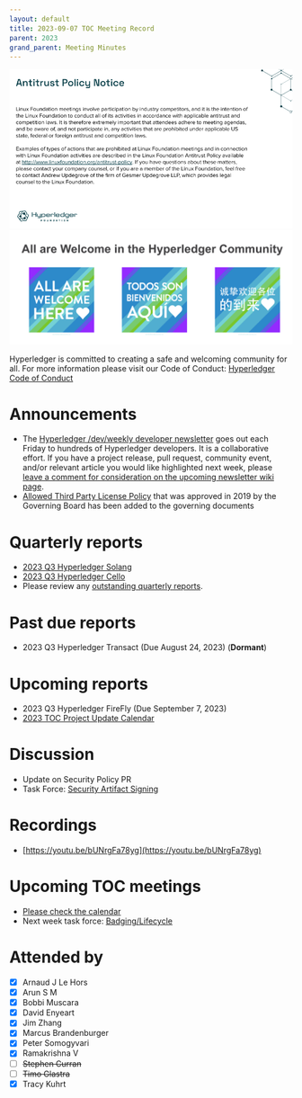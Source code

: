 ```yaml
---
layout: default
title: 2023-09-07 TOC Meeting Record
parent: 2023
grand_parent: Meeting Minutes
---
```

![Antitrust Policy Notice](../images/antitrust-policy-notice.png "Antitrust Policy Notice")
![All are Welcome in the Hyperledger Community](../images/all-are-welcome.png "All are Welcome in the Hyperledger Community")

Hyperledger is committed to creating a safe and welcoming community for all. For more information please visit our Code of Conduct: [Hyperledger Code of Conduct](https://toc.hyperledger.org/governing-documents/code-of-conduct.html)

# Announcements
* The [Hyperledger /dev/weekly developer newsletter](https://wiki.hyperledger.org/pages/viewpage.action?pageId=39618905) goes out each Friday to hundreds of Hyperledger developers. It is a collaborative effort. If you have a project release, pull request, community event, and/or relevant article you would like highlighted next week, please [leave a comment for consideration on the upcoming newsletter wiki page](https://wiki.hyperledger.org/display/DR/2023).
* [Allowed Third Party License Policy](https://toc.hyperledger.org/governing-documents/allowed-third-party-license-policy.html) that was approved in 2019 by the Governing Board has been added to the governing documents

# Quarterly reports
* [2023 Q3 Hyperledger Solang](https://github.com/hyperledger/toc/pull/157)
* [2023 Q3 Hyperledger Cello](https://github.com/hyperledger/toc/pull/160)
* Please review any [outstanding quarterly reports](https://github.com/hyperledger/toc/pulls?q=is%3Apr+is%3Aopen+label%3Aquarterly-report+user-review-requested%3A%40me).

# Past due reports
* 2023 Q3 Hyperledger Transact (Due August 24, 2023) (**Dormant**)

# Upcoming reports
* 2023 Q3 Hyperledger FireFly (Due September 7, 2023)
* [2023 TOC Project Update Calendar](../../project-reports/2023/2023-updates.md)

# Discussion
* Update on Security Policy PR
* Task Force: [Security Artifact Signing](https://github.com/hyperledger/toc/issues/49)

# Recordings
* [https://youtu.be/bUNrgFa78yg](https://youtu.be/bUNrgFa78yg)

# Upcoming TOC meetings
* [Please check the calendar](https://lists.hyperledger.org/g/toc/calendar)
* Next week task force: [Badging/Lifecycle](https://github.com/hyperledger/toc/issues/50)

# Attended by
* [x] Arnaud J Le Hors
* [x] Arun S M
* [x] Bobbi Muscara
* [x] David Enyeart
* [x] Jim Zhang
* [x] Marcus Brandenburger
* [x] Peter Somogyvari
* [x] Ramakrishna V
* [ ] ~~Stephen Curran~~
* [ ] ~~Timo Glastra~~
* [x] Tracy Kuhrt
